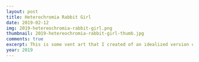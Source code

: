 ```yaml
---
layout: post
title: Heterochromia Rabbit Girl
date: 2019-02-12
img: 2019-hetereochromia-rabbit-girl.png
thumbnail: 2019-hetereochromia-rabbit-girl-thumb.jpg
comments: true
excerpt: This is some vent art that I created of an idealized version of my character with heterochromia and rabbit ears.
year: 2019
---
```

